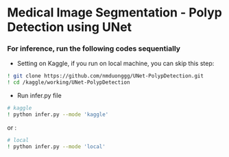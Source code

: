 # Medical Image Segmentation - Polyp Detection using UNet

### For inference, run the following codes sequentially

- Setting on Kaggle, if you run on local machine, you can skip this step:
```bash
! git clone https://github.com/nmduonggg/UNet-PolypDetection.git
! cd /kaggle/working/UNet-PolypDetection
```

- Run infer.py file
```bash
# kaggle
! python infer.py --mode 'kaggle'
```

or :
```bash
# local
! python infer.py --mode 'local'
```